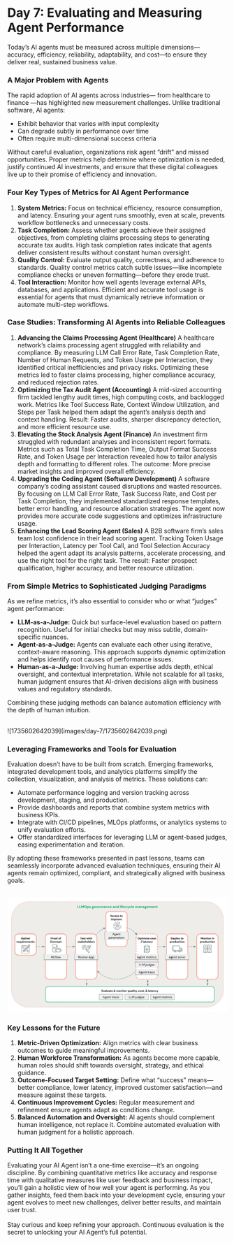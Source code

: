 # Day 7: Evaluating and Measuring Agent Performance

Today’s AI agents must be measured across multiple dimensions—accuracy, efficiency, reliability, adaptability, and cost—to ensure they deliver real, sustained business value.

### A Major Problem with Agents

The rapid adoption of AI agents across industries— from healthcare to finance —has highlighted new measurement challenges. Unlike traditional software, AI agents:


* Exhibit behavior that varies with input complexity
* Can degrade subtly in performance over time
* Often require multi-dimensional success criteria

Without careful evaluation, organizations risk agent “drift” and missed opportunities. Proper metrics help determine where optimization is needed, justify continued AI investments, and ensure that these digital colleagues live up to their promise of efficiency and innovation.

### Four Key Types of Metrics for AI Agent Performance


1. **System Metrics:** Focus on technical efficiency, resource consumption, and latency. Ensuring your agent runs smoothly, even at scale, prevents workflow bottlenecks and unnecessary costs.
2. **Task Completion:** Assess whether agents achieve their assigned objectives, from completing claims processing steps to generating accurate tax audits. High task completion rates indicate that agents deliver consistent results without constant human oversight.
3. **Quality Control:** Evaluate output quality, correctness, and adherence to standards. Quality control metrics catch subtle issues—like incomplete compliance checks or uneven formatting—before they erode trust.
4. **Tool Interaction:** Monitor how well agents leverage external APIs, databases, and applications. Efficient and accurate tool usage is essential for agents that must dynamically retrieve information or automate multi-step workflows.


### Case Studies: Transforming AI Agents into Reliable Colleagues

1. **Advancing the Claims Processing Agent (Healthcare)**
   A healthcare network’s claims processing agent struggled with reliability and compliance. By measuring LLM Call Error Rate, Task Completion Rate, Number of Human Requests, and Token Usage per Interaction, they identified critical inefficiencies and privacy risks. Optimizing these metrics led to faster claims processing, higher compliance accuracy, and reduced rejection rates.
2. **Optimizing the Tax Audit Agent (Accounting)**
   A mid-sized accounting firm tackled lengthy audit times, high computing costs, and backlogged work. Metrics like Tool Success Rate, Context Window Utilization, and Steps per Task helped them adapt the agent’s analysis depth and context handling. Result: Faster audits, sharper discrepancy detection, and more efficient resource use.
3. **Elevating the Stock Analysis Agent (Finance)**
   An investment firm struggled with redundant analyses and inconsistent report formats. Metrics such as Total Task Completion Time, Output Format Success Rate, and Token Usage per Interaction revealed how to tailor analysis depth and formatting to different roles. The outcome: More precise market insights and improved overall efficiency.
4. **Upgrading the Coding Agent (Software Development)**
   A software company’s coding assistant caused disruptions and wasted resources. By focusing on LLM Call Error Rate, Task Success Rate, and Cost per Task Completion, they implemented standardized response templates, better error handling, and resource allocation strategies. The agent now provides more accurate code suggestions and optimizes infrastructure usage.
5. **Enhancing the Lead Scoring Agent (Sales)**
   A B2B software firm’s sales team lost confidence in their lead scoring agent. Tracking Token Usage per Interaction, Latency per Tool Call, and Tool Selection Accuracy helped the agent adapt its analysis patterns, accelerate processing, and use the right tool for the right task. The result: Faster prospect qualification, higher accuracy, and better resource utilization.

### From Simple Metrics to Sophisticated Judging Paradigms

As we refine metrics, it’s also essential to consider who or what “judges” agent performance:


* **LLM-as-a-Judge:** Quick but surface-level evaluation based on pattern recognition. Useful for initial checks but may miss subtle, domain-specific nuances.
* **Agent-as-a-Judge:** Agents can evaluate each other using iterative, context-aware reasoning. This approach supports dynamic optimization and helps identify root causes of performance issues.
* **Human-as-a-Judge:** Involving human expertise adds depth, ethical oversight, and contextual interpretation. While not scalable for all tasks, human judgment ensures that AI-driven decisions align with business values and regulatory standards.

Combining these judging methods can balance automation efficiency with the depth of human intuition.

<br>
![1735602642039](images/day-7/1735602642039.png)


### Leveraging Frameworks and Tools for Evaluation

Evaluation doesn’t have to be built from scratch. Emerging frameworks, integrated development tools, and analytics platforms simplify the collection, visualization, and analysis of metrics. These solutions can:


* Automate performance logging and version tracking across development, staging, and production.
* Provide dashboards and reports that combine system metrics with business KPIs.
* Integrate with CI/CD pipelines, MLOps platforms, or analytics systems to unify evaluation efforts.
* Offer standardized interfaces for leveraging LLM or agent-based judges, easing experimentation and iteration.

By adopting these frameworks presented in past lessons, teams can seamlessly incorporate advanced evaluation techniques, ensuring their AI agents remain optimized, compliant, and strategically aligned with business goals.
<br><br>

![1735602705858](images/day-7/1735602705858.png)


### Key Lessons for the Future


1. **Metric-Driven Optimization:** Align metrics with clear business outcomes to guide meaningful improvements.
2. **Human Workforce Transformation:** As agents become more capable, human roles should shift towards oversight, strategy, and ethical guidance.
3. **Outcome-Focused Target Setting:** Define what “success” means—better compliance, lower latency, improved customer satisfaction—and measure against these targets.
4. **Continuous Improvement Cycles:** Regular measurement and refinement ensure agents adapt as conditions change.
5. **Balanced Automation and Oversight:** AI agents should complement human intelligence, not replace it. Combine automated evaluation with human judgment for a holistic approach.


### Putting It All Together

Evaluating your AI Agent isn’t a one-time exercise—it’s an ongoing discipline. By combining quantitative metrics like accuracy and response time with qualitative measures like user feedback and business impact, you’ll gain a holistic view of how well your agent is performing. As you gather insights, feed them back into your development cycle, ensuring your agent evolves to meet new challenges, deliver better results, and maintain user trust.
<br><br> 
Stay curious and keep refining your approach. Continuous evaluation is the secret to unlocking your AI Agent’s full potential.

